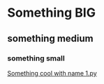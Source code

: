 # Something BIG
## something medium
### something small
[Something cool with name 1.py](1.py)















